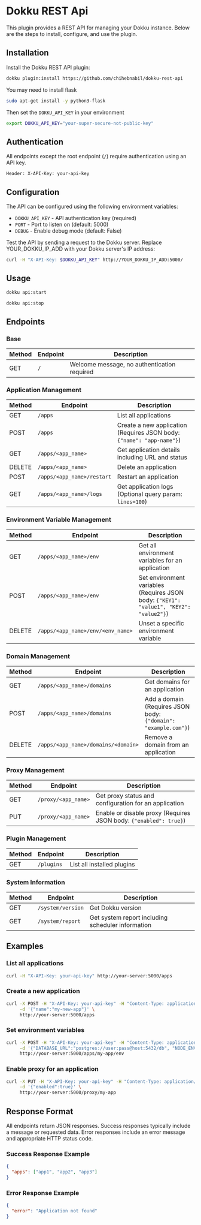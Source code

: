 # Dokku REST Api

This plugin provides a REST API for managing your Dokku instance. Below are the steps to install, configure, and use the plugin.

## Installation

Install the Dokku REST API plugin:

```bash
dokku plugin:install https://github.com/chihebnabil/dokku-rest-api
```

You may need to install flask

```bash
sudo apt-get install -y python3-flask
```

Then set the `DOKKU_API_KEY` in your environment

```bash
export DOKKU_API_KEY="your-super-secure-not-public-key"
```

## Authentication

All endpoints except the root endpoint (`/`) require authentication using an API key.

```
Header: X-API-Key: your-api-key
```

## Configuration

The API can be configured using the following environment variables:

- `DOKKU_API_KEY` - API authentication key (required)
- `PORT` - Port to listen on (default: 5000)
- `DEBUG` - Enable debug mode (default: False)


Test the API by sending a request to the Dokku server. 
Replace YOUR_DOKKU_IP_ADD with your Dokku server's IP address:

```bash
curl -H "X-API-Key: $DOKKU_API_KEY" http://YOUR_DOKKU_IP_ADD:5000/
```

## Usage

```bash
dokku api:start
```

```bash
dokku api:stop
```

## Endpoints

### Base

| Method | Endpoint | Description |
|--------|----------|-------------|
| GET | `/` | Welcome message, no authentication required |

### Application Management

| Method | Endpoint | Description |
|--------|----------|-------------|
| GET | `/apps` | List all applications |
| POST | `/apps` | Create a new application (Requires JSON body: `{"name": "app-name"}`) |
| GET | `/apps/<app_name>` | Get application details including URL and status |
| DELETE | `/apps/<app_name>` | Delete an application |
| POST | `/apps/<app_name>/restart` | Restart an application |
| GET | `/apps/<app_name>/logs` | Get application logs (Optional query param: `lines=100`) |

### Environment Variable Management

| Method | Endpoint | Description |
|--------|----------|-------------|
| GET | `/apps/<app_name>/env` | Get all environment variables for an application |
| POST | `/apps/<app_name>/env` | Set environment variables (Requires JSON body: `{"KEY1": "value1", "KEY2": "value2"}`) |
| DELETE | `/apps/<app_name>/env/<env_name>` | Unset a specific environment variable |

### Domain Management

| Method | Endpoint | Description |
|--------|----------|-------------|
| GET | `/apps/<app_name>/domains` | Get domains for an application |
| POST | `/apps/<app_name>/domains` | Add a domain (Requires JSON body: `{"domain": "example.com"}`) |
| DELETE | `/apps/<app_name>/domains/<domain>` | Remove a domain from an application |

### Proxy Management

| Method | Endpoint | Description |
|--------|----------|-------------|
| GET | `/proxy/<app_name>` | Get proxy status and configuration for an application |
| PUT | `/proxy/<app_name>` | Enable or disable proxy (Requires JSON body: `{"enabled": true}`) |

### Plugin Management

| Method | Endpoint | Description |
|--------|----------|-------------|
| GET | `/plugins` | List all installed plugins |

### System Information

| Method | Endpoint | Description |
|--------|----------|-------------|
| GET | `/system/version` | Get Dokku version |
| GET | `/system/report` | Get system report including scheduler information |

## Examples

### List all applications

```bash
curl -H "X-API-Key: your-api-key" http://your-server:5000/apps
```

### Create a new application

```bash
curl -X POST -H "X-API-Key: your-api-key" -H "Content-Type: application/json" \
     -d '{"name":"my-new-app"}' \
     http://your-server:5000/apps
```

### Set environment variables

```bash
curl -X POST -H "X-API-Key: your-api-key" -H "Content-Type: application/json" \
     -d '{"DATABASE_URL":"postgres://user:pass@host:5432/db", "NODE_ENV":"production"}' \
     http://your-server:5000/apps/my-app/env
```

### Enable proxy for an application

```bash
curl -X PUT -H "X-API-Key: your-api-key" -H "Content-Type: application/json" \
     -d '{"enabled":true}' \
     http://your-server:5000/proxy/my-app
```

## Response Format

All endpoints return JSON responses. Success responses typically include a message or requested data. Error responses include an error message and appropriate HTTP status code.

### Success Response Example

```json
{
  "apps": ["app1", "app2", "app3"]
}
```

### Error Response Example

```json
{
  "error": "Application not found"
}
```

